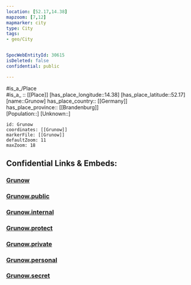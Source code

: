 ```yaml
---
location: [52.17,14.38] 
mapzoom: [7,12] 
mapmarker: city 
type: City
tags:
- geo/City


SpocWebEntityId: 30615
isDeleted: false
confidential: public

---
```

#is_a_/Place  
#is_a_ :: [[Place]] 
[has_place_longitude::14.38] 
[has_place_latitude::52.17] 
[name::Grunow] 
has_place_country:: [[Germany]]  
has_place_province:: [[Brandenburg]]  
[Population::] 
[Unknown::] 


```leaflet
id: Grunow
coordinates: [[Grunow]] 
markerFile: [[Grunow]] 
defaultZoom: 11 
maxZoom: 18
```


## Confidential Links & Embeds: 

### [Grunow](/_Standards/Earth/Continent/Europe/Europe~Central/Germany/Germany~East/Brandenburg/counties~Brandenburg/Oder-Spree/cities~Oder-Spree/Schlaubetal/boroughs~Schlaubetal/Grunow-Dammendorf/Grunow.md) 

### [Grunow.public](/_public/Earth/Continent/Europe/Europe~Central/Germany/Germany~East/Brandenburg/counties~Brandenburg/Oder-Spree/cities~Oder-Spree/Schlaubetal/boroughs~Schlaubetal/Grunow-Dammendorf/Grunow.public.md) 

### [Grunow.internal](/_internal/Earth/Continent/Europe/Europe~Central/Germany/Germany~East/Brandenburg/counties~Brandenburg/Oder-Spree/cities~Oder-Spree/Schlaubetal/boroughs~Schlaubetal/Grunow-Dammendorf/Grunow.internal.md) 

### [Grunow.protect](/_protect/Earth/Continent/Europe/Europe~Central/Germany/Germany~East/Brandenburg/counties~Brandenburg/Oder-Spree/cities~Oder-Spree/Schlaubetal/boroughs~Schlaubetal/Grunow-Dammendorf/Grunow.protect.md) 

### [Grunow.private](/_private/Earth/Continent/Europe/Europe~Central/Germany/Germany~East/Brandenburg/counties~Brandenburg/Oder-Spree/cities~Oder-Spree/Schlaubetal/boroughs~Schlaubetal/Grunow-Dammendorf/Grunow.private.md) 

### [Grunow.personal](/_personal/Earth/Continent/Europe/Europe~Central/Germany/Germany~East/Brandenburg/counties~Brandenburg/Oder-Spree/cities~Oder-Spree/Schlaubetal/boroughs~Schlaubetal/Grunow-Dammendorf/Grunow.personal.md) 

### [Grunow.secret](/_secret/Earth/Continent/Europe/Europe~Central/Germany/Germany~East/Brandenburg/counties~Brandenburg/Oder-Spree/cities~Oder-Spree/Schlaubetal/boroughs~Schlaubetal/Grunow-Dammendorf/Grunow.secret.md)

